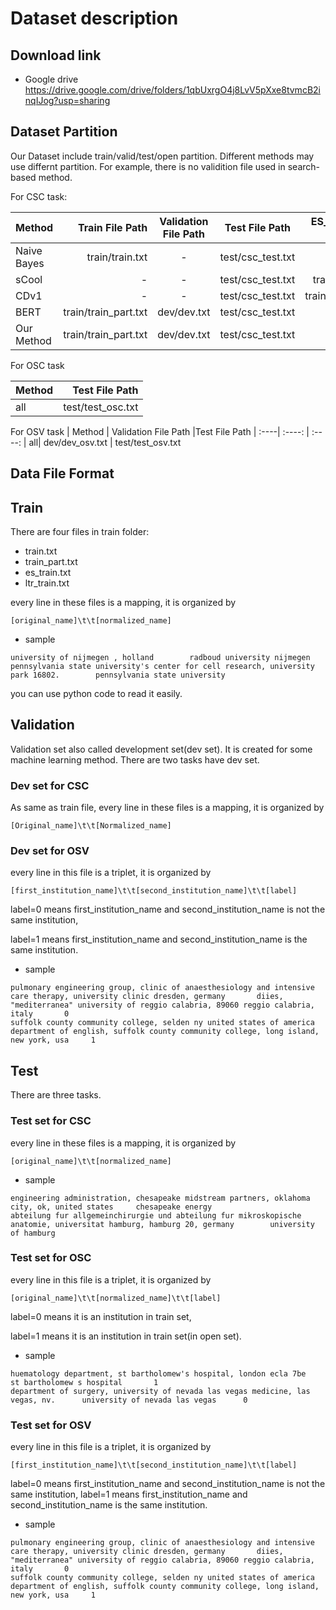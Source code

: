 # Dataset description

## Download link

+ Google drive
https://drive.google.com/drive/folders/1qbUxrgO4j8LvV5pXxe8tvmcB2inqIJog?usp=sharing


## Dataset Partition

Our Dataset include train/valid/test/open partition. Different methods may use differnt partition. For example,  there is no validition file used in search-based method.


For CSC task:

| Method | Train File Path | Validation File Path | Test File Path | ES_index File Path | LTR File Path
| :----| ----: | :----: | :----: | :----: |  :----: |
| Naive Bayes| train/train.txt | - | test/csc_test.txt | - | -
| sCool | - | - | test/csc_test.txt | train/train.txt | -
| CDv1 | - | - | test/csc_test.txt | train/es_train.txt | ltr_train.txt
| BERT | train/train_part.txt | dev/dev.txt | test/csc_test.txt | - | -
| Our Method | train/train_part.txt | dev/dev.txt | test/csc_test.txt | - | -

For OSC task

| Method |  Test File Path 
| :----| ----: 
| all| test/test_osc.txt | 

For OSV task
| Method |  Validation File Path |Test File Path 
| :----| :----: | :----:
| all| dev/dev_osv.txt | test/test_osv.txt


## Data File Format
## Train
There are four files in train folder:

 - train.txt
- train_part.txt
- es_train.txt
- ltr_train.txt

every line in these files is a mapping, it is organized by 
```
[original_name]\t\t[normalized_name]
```
+ sample
```
university of nijmegen , holland		radboud university nijmegen
pennsylvania state university's center for cell research, university park 16802.		pennsylvania state university
```
you can use python code to read it easily.

## Validation

Validation set also called development set(dev set). It is created for some machine learning method. There are two tasks have dev set.

### Dev set for CSC
As same as train file, every line in these files is a mapping, it is organized by 
```
[Original_name]\t\t[Normalized_name]
```
### Dev set for OSV
 every line in this file is a triplet, it is organized by
```
[first_institution_name]\t\t[second_institution_name]\t\t[label]
```
label=0 means first_institution_name and second_institution_name is not the same institution, 

label=1 means first_institution_name and second_institution_name is the same institution. 
+ sample 
```
pulmonary engineering group, clinic of anaesthesiology and intensive care therapy, university clinic dresden, germany		diies, "mediterranea" university of reggio calabria, 89060 reggio calabria, italy		0
suffolk county community college, selden ny united states of america		department of english, suffolk county community college, long island, new york, usa		1
```

## Test
There are three tasks.
### Test set for CSC
every line in these files is a mapping, it is organized by 
```
[original_name]\t\t[normalized_name]
```
+ sample
```
engineering administration, chesapeake midstream partners, oklahoma city, ok, united states		chesapeake energy
abteilung fur allgemeinchirurgie und abteilung fur mikroskopische anatomie, universitat hamburg, hamburg 20, germany		university of hamburg
```
### Test set for OSC
every line in this file is a triplet, it is organized by
```
[original_name]\t\t[normalized_name]\t\t[label]
```
label=0 means it is an institution in train set, 

label=1 means it is an institution in train set(in open set).
+ sample
```
huematology department, st bartholomew's hospital, london ecla 7be		st bartholomew s hospital		1
department of surgery, university of nevada las vegas medicine, las vegas, nv.		university of nevada las vegas		0
```
### Test set for OSV
 every line in this file is a triplet, it is organized by
```
[first_institution_name]\t\t[second_institution_name]\t\t[label]
```
label=0 means first_institution_name and second_institution_name is not the same institution, 
label=1 means first_institution_name and second_institution_name is the same institution. 
+ sample 
```
pulmonary engineering group, clinic of anaesthesiology and intensive care therapy, university clinic dresden, germany		diies, "mediterranea" university of reggio calabria, 89060 reggio calabria, italy		0
suffolk county community college, selden ny united states of america		department of english, suffolk county community college, long island, new york, usa		1
```
